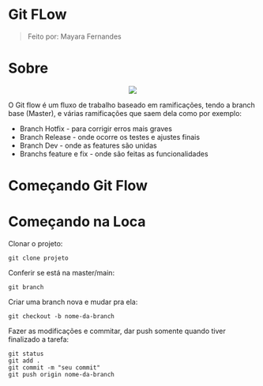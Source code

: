 # Git FLow

>Feito por: Mayara Fernandes 

# Sobre

<p align="center"> <img src="https://www.google.com/url?sa=i&url=https%3A%2F%2Fpt.stackoverflow.com%2Fquestions%2F281934%2Fcomo-trabalhar-de-forma-eficiente-com-branch-no-git&psig=AOvVaw3DeYLo5uTC6LL5nWeVYh3v&ust=1618660618989000&source=images&cd=vfe&ved=0CAIQjRxqFwoTCNC6zOvagvACFQAAAAAdAAAAABAY"></p>

O Git flow é um fluxo de trabalho baseado em ramificações, tendo a branch base (Master), e várias ramificações que saem dela
como por exemplo: 

- Branch Hotfix - para corrigir erros mais graves
- Branch Release - onde ocorre os testes e ajustes finais
- Branch Dev - onde as features são unidas
- Branchs feature e fix - onde são feitas as funcionalidades

# Começando Git Flow









# Começando na Loca

Clonar o projeto:

```
git clone projeto
```

Conferir se está na master/main:

```
git branch
```

Criar uma branch nova e mudar pra ela:

```
git checkout -b nome-da-branch
```

Fazer as modificações e commitar, dar push somente quando tiver finalizado a tarefa:

```
git status
git add .
git commit -m "seu commit"
git push origin nome-da-branch
```


